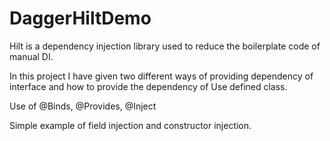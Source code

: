 # DaggerHiltDemo
Hilt is a dependency injection library used to reduce the boilerplate code of manual DI. 

In this project I have given two different ways of providing dependency of interface and how to provide the dependency of Use defined class.

Use of @Binds, @Provides, @Inject

Simple example of field injection and constructor injection. 

